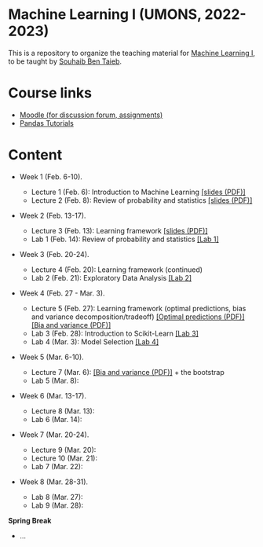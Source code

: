 # Machine Learning I (UMONS, 2022-2023)

This is a repository to organize the teaching material for [Machine Learning I](https://applications.umons.ac.be/web/en/pde/2022-2023/aa/S-INFO-256.htm), to be taught by [Souhaib Ben Taieb](http://www.souhaib-bentaieb.com).

# Course links

- [Moodle (for discussion forum, assignments)](https://moodle.umons.ac.be/course/view.php?id=2785)
- [Pandas Tutorials](https://pandas.pydata.org/docs/user_guide/10min.html#operations)

# Content

- Week 1 (Feb. 6-10). 
  - Lecture 1 (Feb. 6): Introduction to Machine Learning [[slides (PDF)]](./slides/lecture1-intro.pdf)
  - Lecture 2 (Feb. 8): Review of probability and statistics [[slides (PDF)]](./slides/lecture2-prob-stats-review.pdf)


- Week 2 (Feb. 13-17). 
  - Lecture 3 (Feb. 13): Learning framework [[slides (PDF)]](./slides/lecture3-learning-framework.pdf)
  - Lab 1 (Feb. 14): Review of probability and statistics [[Lab 1]](./labs/lab1/)
  
- Week 3 (Feb. 20-24). 
  - Lecture 4 (Feb. 20): Learning framework (continued)
  - Lab 2 (Feb. 21): Exploratory Data Analysis [[Lab 2]](./labs/lab2/)
  
- Week 4 (Feb. 27 - Mar. 3). 
  - Lecture 5 (Feb. 27): Learning framework (optimal predictions, bias and variance decomposition/tradeoff) [[Optimal predictions (PDF)]](./slides/lecture5-optimal-predictions.pdf) [[Bia and variance (PDF)]](./slides/lecture6-bias-variance.pdf)
  - Lab 3 (Feb. 28): Introduction to Scikit-Learn [[Lab 3]](./labs/lab3/)
  - Lab 4 (Mar. 3): Model Selection [[Lab 4]](./labs/lab4/)

- Week 5 (Mar. 6-10). 
  - Lecture 7 (Mar. 6): [[Bia and variance (PDF)]](./slides/lecture6-bias-variance.pdf) + the bootstrap
  - Lab 5 (Mar. 8): 

- Week 6 (Mar. 13-17). 
  - Lecture 8 (Mar. 13): 
  - Lab 6 (Mar. 14): 

- Week 7 (Mar. 20-24). 
  - Lecture 9 (Mar. 20): 
  - Lecture 10 (Mar. 21): 
  - Lab 7 (Mar. 22): 

- Week 8 (Mar. 28-31). 
  - Lab 8 (Mar. 27): 
  - Lab 9 (Mar. 28): 


**Spring Break**


- ...

